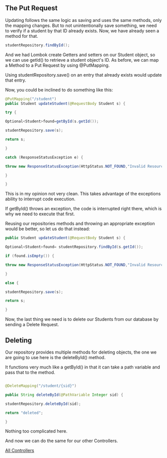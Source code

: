 ## The Put Request

Updating follows the same logic as saving and uses the same methods, only the mapping changes. But to not unintentionally save something, we need to verify if a student by that ID already exists. Now, we have already seen a method for that.
```Java
studentRepository.findById();
```
And we had Lombok create Getters and setters on our Student object, so we can use getId() to retrieve a student object's ID.
As before, we can map a Method to a Put Request by using @PutMapping.

Using studentRepository.save() on an entry that already exists would update that entry. 

Now, you could be inclined to do something like this:

```Java
@PutMapping("/student")
public Student updateStudent(@RequestBody Student s) {

try {

Optional<Student>found=getById(s.getId());

studentRepository.save(s);

return s;

}

catch (ResponseStatusException e) {

throw new ResponseStatusException(HttpStatus.NOT_FOUND,"Invalid Resource");

}

}
```


This is in my opinion not very clean. 
This takes advantage of the exceptions ability to interrupt code execution.

If getById() throws an exception, the code is interrupted right there, which is why we need to execute that first.


Reusing our repositories methods and throwing an appropriate exception would be better, so let us do that instead:

```Java
public Student updateStudent(@RequestBody Student s) {

Optional<Student>found= studentRepository.findById(s.getId());

if (found.isEmpty()) {

throw new ResponseStatusException(HttpStatus.NOT_FOUND,"Invalid Resource");

}

else {

studentRepository.save(s);

return s;

}
```

Now, the last thing we need is to delete our Students from our database by sending a Delete Request.

## Deleting

Our repository provides multiple methods for deleting objects, the one we are going to use here is the deleteById() method.

It functions very much like a getById() in that it can take a path variable and pass that to the method.

```Java

@DeleteMapping("/student/{sid}")

public String deleteById(@PathVariable Integer sid) {

studentRepository.deleteById(sid);

return "deleted";

}
```
Nothing too complicated here.

And now we can do the same for our other Controllers.

[All Controllers](https://github.com/TripsJ/Spring-API-Workshop-1/blob/main/All%20Controllers.md)
